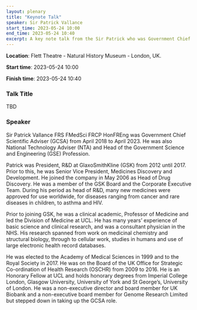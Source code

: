 ```yaml
---
layout: plenary
title: "Keynote Talk"
speaker: Sir Patrick Vallance
start_time: 2023-05-24 10:00
end_time: 2023-05-24 10:40
excerpt: A key note talk from the Sir Patrick who was Government Chief Scientific advisor across the last five years including the Covid19 pandemic period.
---
```


**Location**: Flett Theatre - Natural History Museum - London, UK.

**Start time**: 2023-05-24 10:00

**Finish time**: 2023-05-24 10:40

### Talk Title

TBD

### Speaker

Sir Patrick Vallance FRS FMedSci FRCP HonFREng was Government Chief Scientific Adviser (GCSA) from April 2018 to April 2023. 
He was also National Technology Adviser (NTA) and Head of the Government Science and Engineering (GSE) Profession.

Patrick was President, R&D at GlaxoSmithKline (GSK) from 2012 until 2017. Prior to this, he was Senior Vice President, 
Medicines Discovery and Development. He joined the company in May 2006 as Head of Drug Discovery. He was a member of the GSK Board 
and the Corporate Executive Team. During his period as head of R&D, many new medicines were approved for use worldwide, for diseases 
ranging from cancer and rare diseases in children, to asthma and HIV.

Prior to joining GSK, he was a clinical academic, Professor of Medicine and led the Division of Medicine at UCL. He has many years’ 
experience of basic science and clinical research, and was a consultant physician in the NHS. His research spanned from work on medicinal 
chemistry and structural biology, through to cellular work, studies in humans and use of large electronic health record databases.

He was elected to the Academy of Medical Sciences in 1999 and to the Royal Society in 2017. He was on the Board of the UK Office for 
Strategic Co-ordination of Health Research (OSCHR) from 2009 to 2016. He is an Honorary Fellow at UCL and holds honorary degrees from 
Imperial College London, Glasgow University, University of York and St George’s, University of London. He was a non-executive director and 
board member for UK Biobank and a non-executive board member for Genome Research Limited but stepped down in taking up the GCSA role.
